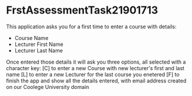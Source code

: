 # FrstAssessmentTask21901713

This application asks you for a first time to enter a course with details: 
  - Course Name
  - Lecturer First Name
  - Lecturer Last Name
  
Once entered those details it will ask you three options, all selected with a character key:
  [C] to enter a new Course with new lecturer's first and last name
  [L] to enter a new Lecturer for the last course you enetered
  [F] to finish the app and show all the details entered, with email address created on our Coolege University domain
